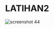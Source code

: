 # LATIHAN2

![screenshot 44](https://user-images.githubusercontent.com/46735563/52390458-01e4a480-2acb-11e9-8488-28c038a7cde5.png)
